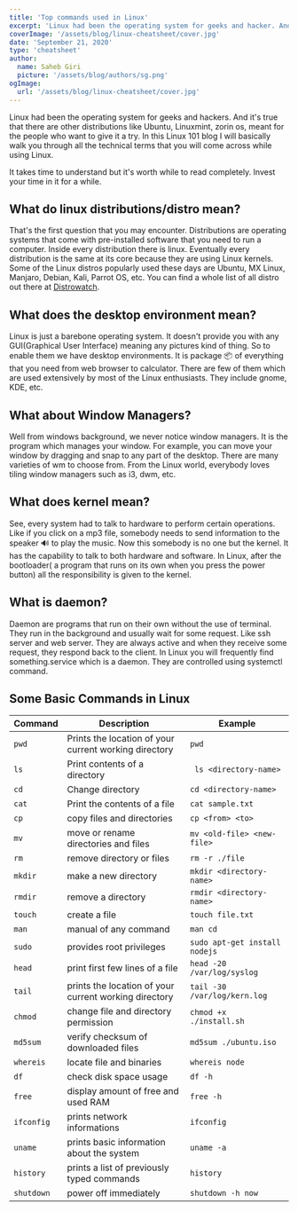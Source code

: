 ```yaml
---
title: 'Top commands used in Linux'
excerpt: 'Linux had been the operating system for geeks and hacker. And it is true that there are other distribution like Ubuntu, Linuxmint, zorin os, meant for the people who want to give it a try.'
coverImage: '/assets/blog/linux-cheatsheet/cover.jpg'
date: 'September 21, 2020'
type: 'cheatsheet'
author:
  name: Saheb Giri
  picture: '/assets/blog/authors/sg.png'
ogImage:
  url: '/assets/blog/linux-cheatsheet/cover.jpg'
---
```


Linux had been the operating system for geeks and hackers. And it's true that there are other distributions like Ubuntu, Linuxmint, zorin os, meant for the people who want to give it a try. In this Linux 101 blog I will basically walk you through all the technical terms that you will come across while using Linux.

It takes time to understand but it's worth while to read completely. Invest your time in it for a while.

## What do linux distributions/distro mean?

That's the first question that you may encounter. Distributions are operating systems that come with pre-installed software that you need to run a computer. Inside every distribution there is linux. Eventually every distribution is the same at its core because they are using Linux kernels. Some of the Linux distros popularly used these days are Ubuntu, MX Linux, Manjaro, Debian, Kali, Parrot OS, etc. You can find a whole list of all distro out there at [Distrowatch](https://distrowatch.com).

## What does the desktop environment mean?

Linux is just a barebone operating system. It doesn't provide you with any GUI(Graphical User Interface) meaning any pictures kind of thing. So to enable them we have desktop environments. It is package 📦 of everything that you need from web browser to calculator. There are few of them which are used extensively by most of the Linux enthusiasts. They include gnome, KDE, etc.

## What about Window Managers?

Well from windows background, we never notice window managers. It is the program which manages your window. For example, you can move your window by dragging and snap to any part of the desktop. There are many varieties of wm to choose from. From the Linux world, everybody loves tiling window managers such as i3, dwm, etc.

## What does kernel mean?

See, every system had to talk to hardware to perform certain operations. Like if you click on a mp3 file, somebody needs to send information to the speaker 🔊 to play the music. Now this somebody is no one but the kernel. It has the capability to talk to both hardware and software. In Linux, after the bootloader( a program that runs on its own when you press the power button) all the responsibility is given to the kernel.

## What is daemon?

Daemon are programs that run on their own without the use of terminal. They run in the background and usually wait for some request. Like ssh server and web server. They are always active and when they receive some request, they respond back to the client. In Linux you will frequently find something.service which is a daemon. They are controlled using systemctl command.

## Some Basic Commands in Linux

<div>

| Command     | Description                                           | Example                       |
| ----------- | ----------------------------------------------------- | ----------------------------- |
| `pwd`       | Prints the location of your current working directory | `pwd`                         |
| `ls`        | Print contents of a directory                         | ` ls <directory-name>`        |
| `cd`        | Change directory                                      | `cd <directory-name> `        |
| `cat`       | Print the contents of a file                          | `cat sample.txt `             |
| `cp`        | copy files and directories                            | `cp <from> <to>`              |
| `mv `       | move or rename directories and files                  | `mv <old-file> <new-file>`    |
| `rm `       | remove directory or files                             | `rm -r ./file`                |
| `mkdir `    | make a new directory                                  | `mkdir <directory-name>`      |
| `rmdir`     | remove a directory                                    | `rmdir <directory-name>`      |
| `touch`     | create a file                                         | `touch file.txt`              |
| `man`       | manual of any command                                 | `man cd`                      |
| `sudo`      | provides root privileges                              | `sudo apt-get install nodejs` |
| `head`      | print first few lines of a file                       | `head -20 /var/log/syslog`    |
| `tail`      | prints the location of your current working directory | `tail -30 /var/log/kern.log`  |
| `chmod `    | change file and directory permission                  | `chmod +x ./install.sh`       |
| `md5sum`    | verify checksum of downloaded files                   | `md5sum ./ubuntu.iso`         |
| `whereis`   | locate file and binaries                              | `whereis node`                |
| `df`        | check disk space usage                                | `df -h`                       |
| `free`      | display amount of free and used RAM                   | `free -h`                     |
| `ifconfig ` | prints network informations                           | `ifconfig`                    |
| `uname`     | prints basic information about the system             | `uname -a`                    |
| `history`   | prints a list of previously typed commands            | `history`                     |
| `shutdown`  | power off immediately                                 | `shutdown -h now`             |

</div>

